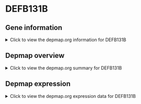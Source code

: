 <h1>DEFB131B</h1>

<h2>Gene information</h2>
<details>
  <summary>Click to view the depmap.org information for DEFB131B</summary>
  <iframe src="https://depmap.org/portal/gene/DEFB131B?tab=about" style="border:none;width:100%;height:800px"></iframe>
</details>

<h2>Depmap overview</h2>
<details>
  <summary>Click to view the depmap.org summary for DEFB131B</summary>
  <iframe src="https://depmap.org/portal/gene/DEFB131B?tab=overview" style="border:none;width:100%;height:800px"></iframe>
</details>

<h2>Depmap expression</h2>
<details>
  <summary>Click to view the depmap.org expression data for DEFB131B</summary>
  <iframe src="https://depmap.org/portal/gene/DEFB131B?tab=characterization" style="border:none;width:100%;height:800px"></iframe>
</details>


<!--
<h2>Reactome Pathway diagram</h2>
PNAME
-->


